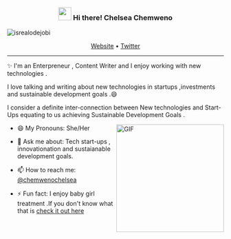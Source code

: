 <!-- Heading -->
<h3 align="center"><img src = "https://raw.githubusercontent.com/MartinHeinz/MartinHeinz/master/wave.gif" width = 30px> Hi there! Chelsea Chemweno</h3>

<!-- Profile Views -->

<p align="left"> <img src="https://komarev.com/ghpvc/?username=lauragift21&label=Profile%20views&color=0e75b6&style=flat" alt="isrealodejobi" />
</p>

<p align="center">
  <a href="https://dev.to/chemwenochelsea">Website</a> •
  <a href="https://twitter.com/ChemwenoChelsea">Twitter</a>
</p>

 <!-- About section -->

---
✨ I'm an Enterpreneur , Content Writer and I enjoy working with new technologies . 

I love talking and writing about  new technologies in startups ,investments and sustainable development goals .😄

I consider a definite inter-connection between New technologies and Start-Ups equating to us achieving Sustainable Development Goals .

<!-- code gif-->
<img align="right" alt="GIF" src="./code.gif" width="250" height="250" />

- 😄 My Pronouns: She/Her   

- 💬 Ask me about: Tech start-ups , innovationation and sustaianable development goals.

- 📫 How to reach me: [@chemwenochelsea](https://twitter.com/chemwenochelsea)

- ⚡ Fun fact: I enjoy baby girl treatment .If you don't know what that is [check it out here](https://exquisitemag.com/beauty/5-baby-girl-treatment-you-absolutely-need/)

<!-- THE END -->


<!--
**ChelseaChemweno** is a ✨ _special_ ✨ repository because its `README.md` (this file) appears on your GitHub profile.

Here are some ideas to get you started:

- 🔭 I’m currently working on ...
- 🌱 I’m currently learning ...
- 👯 I’m looking to collaborate on ...
- 🤔 I’m looking for help with ...
- 💬 Ask me about ...
- 📫 How to reach me: ...
- 😄 Pronouns: ...
- ⚡ Fun fact: ...
-->
